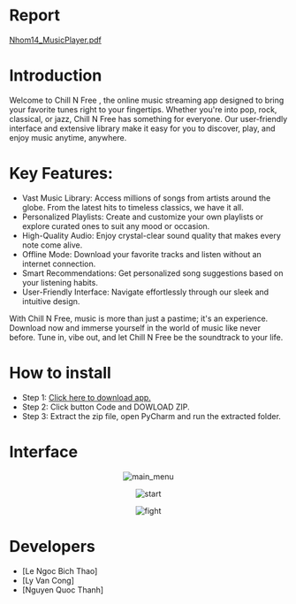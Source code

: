 # Report
[Nhom14_MusicPlayer.pdf](https://github.com/lnbthao/MusicPlayer/blob/master/Nhom14_MusicPlayer.pdf)

# Introduction
Welcome to Chill N Free , the online music streaming app designed to bring your favorite tunes right to your fingertips. Whether you're into pop, rock, classical, or jazz, Chill N Free has something for everyone. Our user-friendly interface and extensive library make it easy for you to discover, play, and enjoy music anytime, anywhere.

# Key Features:
+ Vast Music Library: Access millions of songs from artists around the globe. From the latest hits to timeless classics, we have it all.
+ Personalized Playlists: Create and customize your own playlists or explore curated ones to suit any mood or occasion.
+ High-Quality Audio: Enjoy crystal-clear sound quality that makes every note come alive.
+ Offline Mode: Download your favorite tracks and listen without an internet connection.
+ Smart Recommendations: Get personalized song suggestions based on your listening habits.
+ User-Friendly Interface: Navigate effortlessly through our sleek and intuitive design.

With Chill N Free, music is more than just a pastime; it's an experience. Download now and immerse yourself in the world of music like never before. Tune in, vibe out, and let Chill N Free be the soundtrack to your life.
  
# How to install
* Step 1: [Click here to download app.](https://github.com/lnbthao/MusicPlayer.git)
* Step 2: Click button Code and DOWLOAD ZIP.
* Step 3: Extract the zip file, open PyCharm and run the extracted folder.

# Interface
<p align="center">
    <img src="https://i.pinimg.com/736x/d8/15/da/d815da28fc2aacfadf82c3e7e387f50f.jpg" alt="main_menu">
</p>
<p align="center">
    <img src="https://i.pinimg.com/736x/55/7e/db/557edb6fc488945415bcb37ba7dc6b6a.jpg" alt="start">
</p>
<p align="center">
    <img src="https://i.pinimg.com/736x/b8/63/96/b863963de9df9987087f890e810222b6.jpg" alt="fight">
</p>

# Developers
* [Le Ngoc Bich Thao]
* [Ly Van Cong]
* [Nguyen Quoc Thanh]
